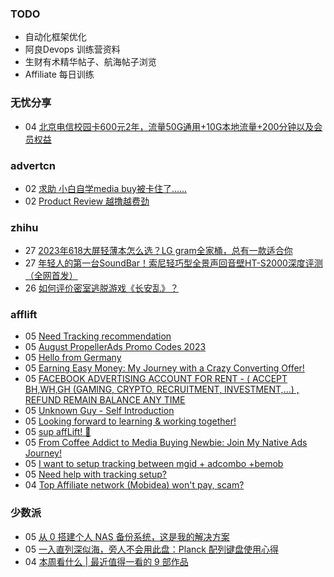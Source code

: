 ### TODO
-  自动化框架优化
-  阿良Devops 训练营资料
-  生财有术精华帖子、航海帖子浏览
-  Affiliate 每日训练

### 无忧分享
<!-- ruyo:START -->
-  04 [北京电信校园卡600元2年，流量50G通用+10G本地流量+200分钟以及会员权益](https://51.ruyo.net/18450.html)<!-- ruyo:END -->

### advertcn
<!-- advertcn:START -->
-  02 [求助 小白自学media buy被卡住了......](https://www.advertcn.com/forum.php?mod=viewthread&tid=111457)
-  02 [Product Review 越撸越费劲](https://www.advertcn.com/forum.php?mod=viewthread&tid=111454)<!-- advertcn:END -->

### zhihu
<!-- zhihu:START -->
-  27 [2023年618大屏轻薄本怎么选？LG gram全家桶，总有一款适合你](http://zhuanlan.zhihu.com/p/632641888?utm_campaign=rss&utm_medium=rss&utm_source=rss&utm_content=title)
-  27 [年轻人的第一台SoundBar！索尼轻巧型全景声回音壁HT-S2000深度评测（全网首发）](http://zhuanlan.zhihu.com/p/630990296?utm_campaign=rss&utm_medium=rss&utm_source=rss&utm_content=title)
-  26 [如何评价密室逃脱游戏《长安乱》？](http://www.zhihu.com/question/563950552/answer/3045961312?utm_campaign=rss&utm_medium=rss&utm_source=rss&utm_content=title)<!-- zhihu:END -->

### afflift
<!-- afflift:START -->
-  05 [Need Tracking recommendation](https://afflift.com/f/threads/need-tracking-recommendation.11412/)
-  05 [August PropellerAds Promo Codes 2023](https://afflift.com/f/threads/august-propellerads-promo-codes-2023.11410/)
-  05 [Hello from Germany](https://afflift.com/f/threads/hello-from-germany.11404/)
-  05 [Earning Easy Money: My Journey with a Crazy Converting Offer!](https://afflift.com/f/threads/earning-easy-money-my-journey-with-a-crazy-converting-offer.11370/)
-  05 [FACEBOOK ADVERTISING ACCOUNT FOR RENT - &lpar; ACCEPT BH,WH,GH &lpar;GAMING, CRYPTO, RECRUITMENT, INVESTMENT,...&rpar; , REFUND REMAIN BALANCE ANY TIME](https://afflift.com/f/threads/facebook-advertising-account-for-rent-accept-bh-wh-gh-gaming-crypto-recruitment-investment-refund-remain-balance-any-time.11161/)
-  05 [Unknown Guy - Self Introduction](https://afflift.com/f/threads/unknown-guy-self-introduction.10835/)
-  05 [Looking forward to learning &amp; working together!](https://afflift.com/f/threads/looking-forward-to-learning-working-together.11368/)
-  05 [sup affLift! 👋](https://afflift.com/f/threads/sup-afflift-%F0%9F%91%8B.11411/)
-  05 [From Coffee Addict to Media Buying Newbie: Join My Native Ads Journey!](https://afflift.com/f/threads/from-coffee-addict-to-media-buying-newbie-join-my-native-ads-journey.11401/)
-  05 [I want to setup tracking between mgid + adcombo +bemob](https://afflift.com/f/threads/i-want-to-setup-tracking-between-mgid-adcombo-bemob.10628/)
-  05 [Need help with tracking setup?](https://afflift.com/f/threads/need-help-with-tracking-setup.11387/)
-  04 [Top Affiliate network &lpar;Mobidea&rpar; won&#39;t pay, scam?](https://afflift.com/f/threads/top-affiliate-network-mobidea-wont-pay-scam.11128/)<!-- afflift:END -->

### 少数派
<!-- sspai:START -->
-  05 [从 0 搭建个人 NAS 备份系统，这是我的解决方案](https://sspai.com/post/81509)
-  05 [一入直列深似海，旁人不会用此盘：Planck 配列键盘使用心得](https://sspai.com/post/81740)
-  04 [本周看什么 | 最近值得一看的 9 部作品](https://sspai.com/post/81765)<!-- sspai:END -->
